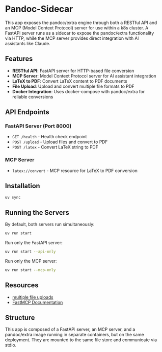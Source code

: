 # Pandoc-Sidecar

This app exposes the pandoc/extra engine through both a RESTful API and an MCP (Model Context Protocol) server for use within a k8s cluster. A FastAPI server runs as a sidecar to expose the pandoc/extra functionality via HTTP, while the MCP server provides direct integration with AI assistants like Claude.

## Features

- **RESTful API**: FastAPI server for HTTP-based file conversion
- **MCP Server**: Model Context Protocol server for AI assistant integration
- **LaTeX to PDF**: Convert LaTeX content to PDF documents
- **File Upload**: Upload and convert multiple file formats to PDF
- **Docker Integration**: Uses docker-compose with pandoc/extra for reliable conversions

## API Endpoints

### FastAPI Server (Port 8000)

- `GET /health` - Health check endpoint
- `POST /upload` - Upload files and convert to PDF
- `POST /latex` - Convert LaTeX string to PDF

### MCP Server

- `latex://convert` - MCP resource for LaTeX to PDF conversion

## Installation

```bash
uv sync
```

## Running the Servers

By default, both servers run simultaneously:

```bash
uv run start
```

Run only the FastAPI server:

```bash
uv run start --api-only
```

Run only the MCP server:

```bash
uv run start --mcp-only
```

## Resources

- [multiple file uploads](https://fastapi.tiangolo.com/tutorial/request-files/#multiple-file-uploads)
- [FastMCP Documentation](https://github.com/jlowin/fastmcp)

## Structure

This app is composed of a FastAPI server, an MCP server, and a pandoc/extra image running in separate containers, but on the same deployment. They are mounted to the same file store and communicate via stdio.